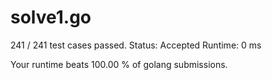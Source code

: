 # solve1.go

241 / 241 test cases passed.
Status: Accepted
Runtime: 0 ms

Your runtime beats 100.00 % of golang submissions.


